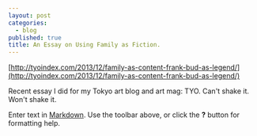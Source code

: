 ```yaml
---
layout: post
categories: 
  - blog
published: true
title: An Essay on Using Family as Fiction.
---
```


[http://tyoindex.com/2013/12/family-as-content-frank-bud-as-legend/](http://tyoindex.com/2013/12/family-as-content-frank-bud-as-legend/)

Recent essay I did for my Tokyo art blog and art mag: TYO. Can't shake it. Won't shake it.

Enter text in [Markdown](http://daringfireball.net/projects/markdown/). Use the toolbar above, or click the **?** button for formatting help.